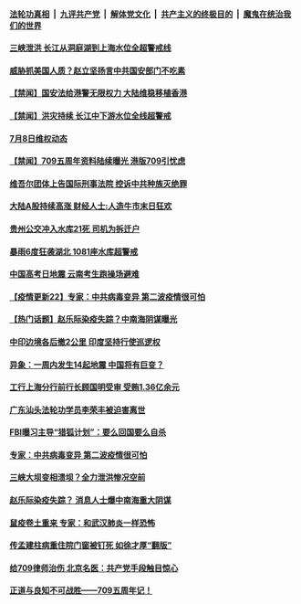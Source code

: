 

####  [法轮功真相](../../../../basic/blob/master/README.md?t=07090602) &nbsp;|&nbsp; [九评共产党](../../../../9ping.md/blob/master/README.md?t=07090602) &nbsp;|&nbsp; [解体党文化](../../../../jtdwh.md/blob/master/README.md?t=07090602)  &nbsp;|&nbsp; [共产主义的终极目的](../../../../gczydzjmd.md/blob/master/README.md?t=07090602) &nbsp;|&nbsp; [魔鬼在统治我们的世界](../../../../mgztzwmdsj.md/blob/master/README.md?t=07090602) 

#### [三峡泄洪 长江从洞庭湖到上海水位全超警戒线](../pages/prog204/a102889130.md?t=07090602) 

#### [威胁抓美国人质？赵立坚扬言中共国安部门不吃素](../pages/prog204/a102889203.md?t=07090602) 

#### [【禁闻】国安法给港警无限权力 大陆维稳移植香港](../pages/prog204/a102889190.md?t=07090602) 

#### [【禁闻】洪灾持续 长江中下游水位全线超警戒](../pages/prog204/a102889172.md?t=07090602) 

#### [7月8日维权动态](../pages/prog204/a102889174.md?t=07090602) 

#### [【禁闻】709五周年资料陆续曝光 港版709引忧虑](../pages/prog204/a102889124.md?t=07090602) 


#### [维吾尔团体上告国际刑事法院 控诉中共种族灭绝罪](../pages/prog204/a102888946.md?t=07090602) 

#### [大陆A股持续高涨 财经人士:人造牛市末日狂欢](../pages/prog204/a102888934.md?t=07090602) 

#### [贵州公交冲入水库21死 司机为拆迁户](../pages/prog204/a102888839.md?t=07090602) 

#### [暴雨6度狂袭湖北 1081座水库超警戒](../pages/prog204/a102888836.md?t=07090602) 

#### [中国高考日地震 云南考生跑操场避难](../pages/prog204/a102888803.md?t=07090602) 

#### [【疫情更新22】专家：中共病毒变异 第二波疫情很可怕](../pages/prog204/a102886813.md?t=07090602) 

#### [【热门话题】赵乐际染疫失踪？中南海阴谋曝光](../pages/prog204/a102888799.md?t=07090602) 

#### [中印边境各后撤2公里 印度坚持行使巡逻权](../pages/prog204/a102888779.md?t=07090602) 

#### [异象：一周内发生14起地震 中国将有巨变？](../pages/prog204/a102888745.md?t=07090602) 

#### [工行上海分行前行长顾国明受审 受贿1.36亿余元](../pages/prog204/a102888751.md?t=07090602) 


#### [广东汕头法轮功学员李荣丰被迫害离世](../pages/prog204/a102888726.md?t=07090602) 


#### [FBI曝习主导“猎狐计划”：要么回国要么自杀](../pages/prog204/a102888646.md?t=07090602) 

#### [专家：中共病毒变异 第二波疫情很可怕](../pages/prog204/a102888638.md?t=07090602) 

#### [三峡大坝变相溃坝？全力泄洪惨况空前](../pages/prog204/a102888632.md?t=07090602) 

#### [赵乐际染疫失踪？ 消息人士爆中南海重大阴谋](../pages/prog204/a102888603.md?t=07090602) 

#### [鼠疫卷土重来 专家：和武汉肺炎一样恐怖](../pages/prog204/a102888580.md?t=07090602) 


#### [传孟建柱病重住院门窗被钉死 如徐才厚“翻版”](../pages/prog204/a102888511.md?t=07090602) 

#### [给709律师治伤 北京名医：共产党手段触目惊心](../pages/prog204/a102888462.md?t=07090602) 

#### [正道与良知不可战胜——709五周年记！](../pages/prog204/a102888434.md?t=07090602) 


